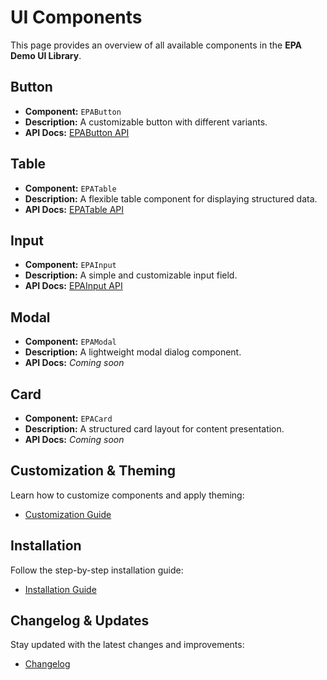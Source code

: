 # UI Components

This page provides an overview of all available components in the **EPA Demo UI Library**.

## Button

- **Component:** `EPAButton`
- **Description:** A customizable button with different variants.
- **API Docs:** [EPAButton API](/epa-demo-button-api)

## Table

- **Component:** `EPATable`
- **Description:** A flexible table component for displaying structured data.
- **API Docs:** [EPATable API](/epa-demo-table-api)

## Input

- **Component:** `EPAInput`
- **Description:** A simple and customizable input field.
- **API Docs:** [EPAInput API](/epa-demo-input-api)

## Modal

- **Component:** `EPAModal`
- **Description:** A lightweight modal dialog component.
- **API Docs:** _Coming soon_

## Card

- **Component:** `EPACard`
- **Description:** A structured card layout for content presentation.
- **API Docs:** _Coming soon_

## Customization & Theming

Learn how to customize components and apply theming:

- [Customization Guide](/customization)

## Installation

Follow the step-by-step installation guide:

- [Installation Guide](/installation)

## Changelog & Updates

Stay updated with the latest changes and improvements:

- [Changelog](/changelog)
